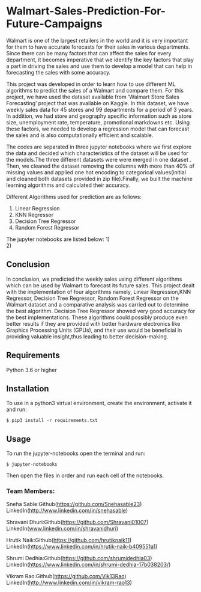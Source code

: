# Walmart-Sales-Prediction-For-Future-Campaigns

Walmart is one of the largest retailers in the world and it is very important for them to have accurate forecasts for their sales in various departments. Since there can be many factors that can affect the sales for every department, it becomes imperative that we identify the key factors that play a part in driving the sales and use them to develop a model that can help in forecasting the sales with some accuracy.

This project was developed in order to learn how to use different ML algorithms to predict the sales of a Walmart and compare them. For this project, we have used the dataset available from ‘Walmart Store Sales Forecasting’ project that was available on Kaggle. In this dataset, we have weekly sales data for 45 stores and 99 departments for a period of 3 years. In addition, we had store and geography specific information such as store size, unemployment rate, temperature, promotional markdowns etc. Using these factors, we needed to develop a regression model that can forecast the sales and is also computationally efficient and scalable.

The codes are separated in three jupyter notebooks where we first explore the data and decided which characteristics of the dataset will be used for the models.The three different datasets were were merged in one dataset . Then, we cleaned the dataset removing the columns with more than 40% of missing values and applied one hot encoding to categorical values(initial and cleaned both datasets provided in zip file).Finally, we built the machine learning algorithms and calculated their accuracy.

Different Algorithms used for prediction are as follows:
1)	Linear Regression
2)	KNN Regressor
3)	Decision Tree Regressor
4)	Random Forest Regressor

The jupyter notebooks are listed below:
1)	
2)	

<h2>Conclusion</h2>

In conclusion, we predicted the weekly sales using different algorithms which can be used by Walmart to forecast its future sales. This project dealt with the 
implementation of four algorithms namely, Linear Regression,KNN Regressor, Decision Tree Regressor, Random Forest Regressor on the Walmart dataset and a comparative analysis was carried out to determine the best algorithm. Decision Tree Regressor showed very good accuracy for the best implementations. These algorithms could possibly produce
even better results if they are provided with better hardware electronics like Graphics Processing Units (GPUs), and their use would be beneficial in providing valuable insight,thus leading to better decision-making.

## Requirements
Python 3.6 or higher

## Installation
To use in a python3 virtual environment, create the environment, activate it and run:

    $ pip3 install -r requirements.txt

## Usage
To run the jupyter-notebooks open the terminal and run:

    $ jupyter-notebooks

Then open the files in order and run each cell of the notebooks.

<h3>Team Members:</h3>

Sneha Sable:Github(https://github.com/Snehasable23) LinkedIn(http://www.linkedin.com/in/snehasable)

Shravani Dhuri:Github(https://github.com/Shravani01007) LinkedIn(www.linkedin.com/in/shravanidhuri)

Hrutik Naik:Github(https://github.com/hrutiknaik11) LinkedIn(https://www.linkedin.com/in/hrutik-naik-b409551a1)

Shrumi Dedhia:Github(https://github.com/shrumidedhia03) LinkedIn(https://www.linkedin.com/in/shrumi-dedhia-17b038203/)

Vikram Rao:Github(https://github.com/Vik13Rao) LinkedIn(http://www.linkedin.com/in/vikram-rao13)

